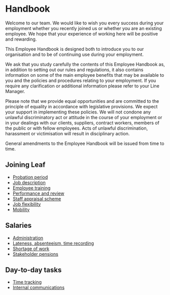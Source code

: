 # Handbook
Welcome to our team. We would like to wish you every success during your employment whether you recently joined us or whether you are an existing employee. We hope that your experience of working here will be positive and rewarding.

This Employee Handbook is designed both to introduce you to our organisation and to be of continuing use during your employment.

We ask that you study carefully the contents of this Employee Handbook as, in addition to setting out our rules and regulations, it also contains information on some of the main employee benefits that may be available to you and the policies and procedures relating to your employment. If you require any clarification or additional information please refer to your Line Manager.

Please note that we provide equal opportunities and are committed to the principle of equality in accordance with legislative provisions. We expect your support in implementing these policies. We will not condone any unlawful discriminatory act or attitude in the course of your employment or in your dealings with our clients, suppliers, contract workers, members of the public or with fellow employees. Acts of unlawful discrimination, harassment or victimisation will result in disciplinary action.

General amendments to the Employee Handbook will be issued from time to time.

## Joining Leaf
- [Probation period](joining-leaf/probation-period.md)
- [Job description](joining-leaf/job-description.md)
- [Employee training](joining-leaf/mployee-training.md)
- [Performance and review](joining-leaf/performance-and-review.md)
- [Staff appraisal scheme](joining-leaf/staff-appraisal-scheme.md)
- [Job flexibility](joining-leaf/job-flexibility.md)
- [Mobility](joining-leaf/mobility.md)

## Salaries
- [Administration](salaries/administration.md)
- [Lateness, absenteeism, time recording](salaries/lateness-absenteeism-time-recording.md)
- [Shortage of work](salaries/shortage-of-work.md)
- [Stakeholder pensions](salaries/stakeholder-pensions.md)

## Day-to-day tasks
- [Time tracking](time-tracking.md)
- [Internal communications](internal-communications.md)

